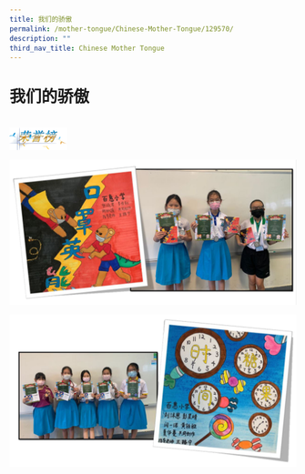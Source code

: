 ```yaml
---
title: 我们的骄傲
permalink: /mother-tongue/Chinese-Mother-Tongue/129570/
description: ""
third_nav_title: Chinese Mother Tongue
---
```

<h1><b>我们的骄傲</b></h1>
<br>
<img src="/images/untitled.gif" style="width:20%" >










![](/images/Chinese%20Dept%2001.png)

![](/images/Chinese%20Dept%2002.png)